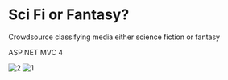 Sci Fi or Fantasy?
==================================

Crowdsource classifying media either science fiction or fantasy

ASP.NET MVC 4


![2](https://f.cloud.github.com/assets/4472418/1332801/6e06715e-3583-11e3-97f4-a4ed86409fbb.png)
![1](https://f.cloud.github.com/assets/4472418/1332802/6e14722c-3583-11e3-99ad-4070a25a1af9.png)
